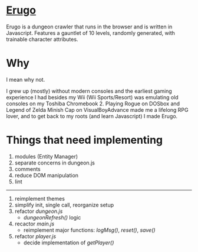 # [Erugo](https://na4n.github.io/erugo) 
Erugo is a dungeon crawler that runs in the browser and is written in Javascript.
Features a gauntlet of 10 levels, randomly generated, with trainable character attributes. 

# Why
I mean why not.

I grew up (mostly) without modern consoles and the earliest gaming experience I had besides my Wii (Wii Sports/Resort) was emulating old consoles on my Toshiba Chromebook 2. Playing Rogue on DOSbox and Legend of Zelda Minish Cap on VisualBoyAdvance made me a lifelong RPG lover, and to get back to my roots (and learn Javascript) I made Erugo.

# Things that need implementing
1. modules (Entity Manager)
2. separate concerns in dungeon.js
3. comments
4. reduce DOM manipulation
5. lint 

---
1. reimplement themes
2. simplify init, single call, reorganize setup
3. refactor *dungeon.js*
    - *dungeonRefresh()* logic
4. recactor *main.js*
    - reimplement major functions: *logMsg()*, *reset()*, *save()*
5. refactor *player.js*
    - decide implementation of *getPlayer()*


